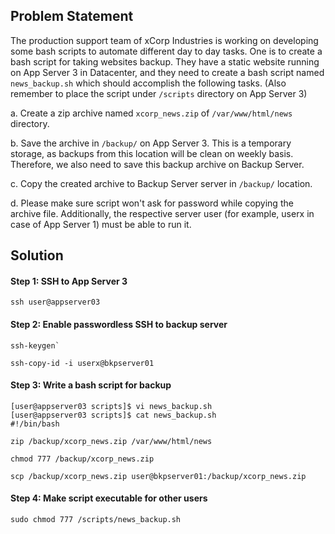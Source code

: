 ## Problem Statement

The production support team of xCorp Industries is working on developing some bash scripts to automate different day to day tasks. 
One is to create a bash script for taking websites backup. They have a static website running on App Server 3 in Datacenter, and they need to create a bash script named `news_backup.sh` which should accomplish the following tasks. (Also remember to place the script under `/scripts` directory on App Server 3)


a. Create a zip archive named `xcorp_news.zip` of `/var/www/html/news` directory.

b. Save the archive in `/backup/` on App Server 3. This is a temporary storage, as backups from this location will be clean on weekly basis. Therefore, we also need to save this backup archive on Backup Server.

c. Copy the created archive to Backup Server server in `/backup/` location.

d. Please make sure script won't ask for password while copying the archive file. Additionally, the respective server user (for example, userx in case of App Server 1) must be able to run it.


## Solution

#### Step 1: SSH to App Server 3

```
ssh user@appserver03
```

#### Step 2: Enable passwordless SSH to backup server

```
ssh-keygen`

ssh-copy-id -i userx@bkpserver01
```

#### Step 3: Write a bash script for backup 

```
[user@appserver03 scripts]$ vi news_backup.sh
[user@appserver03 scripts]$ cat news_backup.sh 
#!/bin/bash

zip /backup/xcorp_news.zip /var/www/html/news

chmod 777 /backup/xcorp_news.zip

scp /backup/xcorp_news.zip user@bkpserver01:/backup/xcorp_news.zip

```

#### Step 4: Make script executable for other users

```
sudo chmod 777 /scripts/news_backup.sh
```
